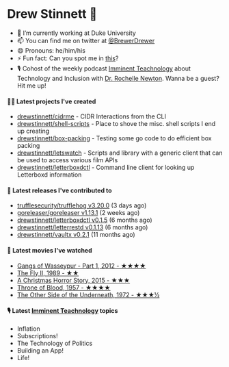 
# Drew Stinnett 👋

- 🔭 I’m currently working at Duke University
- 📫 You can find me on twitter at [@BrewerDrewer](https://twitter.com/BrewerDrewer)
- 😄 Pronouns: he/him/his
- ⚡ Fun fact: Can you spot me in [this](https://www.youtube.com/watch?v=oL9WnB0qHBA)?
- 🎙 Cohost of the weekly podcast [Imminent Teachnology](https://podcast.imminentteachnology.com/) about Technology and Inclusion with [Dr. Rochelle Newton](https://www.linkedin.com/in/drrochellenewton/). Wanna be a guest? Hit me up!

#### 👨‍💻 Latest projects I've created
- [drewstinnett/cidrme](https://github.com/drewstinnett/cidrme) - CIDR Interactions from the CLI
- [drewstinnett/shell-scripts](https://github.com/drewstinnett/shell-scripts) - Place to shove the misc. shell scripts I end up creating
- [drewstinnett/box-packing](https://github.com/drewstinnett/box-packing) - Testing some go code to do efficient box packing
- [drewstinnett/letswatch](https://github.com/drewstinnett/letswatch) - Scripts and library with a generic client that can be used to access various film APIs
- [drewstinnett/letterboxdctl](https://github.com/drewstinnett/letterboxdctl) - Command line client for looking up Letterboxd information

#### 🚀 Latest releases I've contributed to
- [trufflesecurity/trufflehog v3.20.0](https://github.com/trufflesecurity/trufflehog/releases/tag/v3.20.0) (3 days ago)
- [goreleaser/goreleaser v1.13.1](https://github.com/goreleaser/goreleaser/releases/tag/v1.13.1) (2 weeks ago)
- [drewstinnett/letterboxdctl v0.1.5](https://github.com/drewstinnett/letterboxdctl/releases/tag/v0.1.5) (6 months ago)
- [drewstinnett/letterrestd v0.1.13](https://github.com/drewstinnett/letterrestd/releases/tag/v0.1.13) (6 months ago)
- [drewstinnett/vaultx v0.2.1](https://github.com/drewstinnett/vaultx/releases/tag/v0.2.1) (11 months ago)

#### 🍿 Latest movies I've watched
- [Gangs of Wasseypur - Part 1, 2012 - ★★★★](https://letterboxd.com/mondodrew/film/gangs-of-wasseypur-part-1/)
- [The Fly II, 1989 - ★★](https://letterboxd.com/mondodrew/film/the-fly-ii/)
- [A Christmas Horror Story, 2015 - ★★★](https://letterboxd.com/mondodrew/film/a-christmas-horror-story/)
- [Throne of Blood, 1957 - ★★★★](https://letterboxd.com/mondodrew/film/throne-of-blood/)
- [The Other Side of the Underneath, 1972 - ★★★½](https://letterboxd.com/mondodrew/film/the-other-side-of-the-underneath/)

#### 🎙 Latest [Imminent Teachnology](https://podcast.imminentteachnology.com/) topics
- Inflation
- Subscriptions!
- The Technology of Politics
- Building an App!
- Life!
